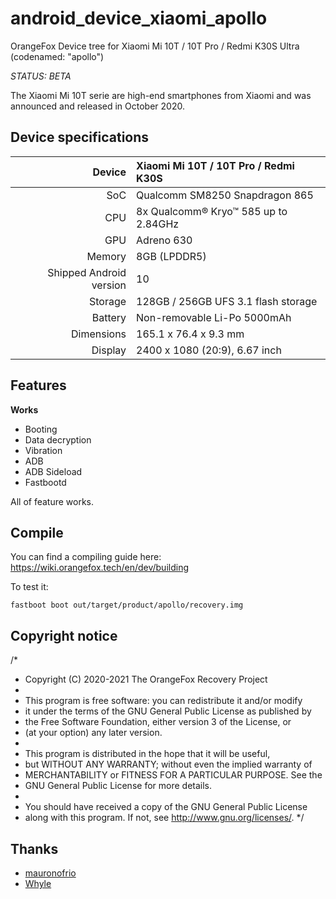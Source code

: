 # android_device_xiaomi_apollo
OrangeFox Device tree for Xiaomi Mi 10T / 10T Pro / Redmi K30S Ultra (codenamed: "apollo")

*STATUS: BETA*

The Xiaomi Mi 10T serie are high-end smartphones from Xiaomi and was announced and released in October 2020.


## Device specifications

| Device       | Xiaomi Mi 10T / 10T Pro / Redmi K30S        |
| -----------: | :------------------------------------------ |
| SoC          | Qualcomm SM8250 Snapdragon 865              |
| CPU          | 8x Qualcomm® Kryo™ 585 up to 2.84GHz        |
| GPU          | Adreno 630                                  |
| Memory       | 8GB (LPDDR5)                                |
| Shipped Android version | 10                               |
| Storage      | 128GB / 256GB UFS 3.1 flash storage         |
| Battery      | Non-removable Li-Po 5000mAh                 |
| Dimensions   | 165.1 x 76.4 x 9.3 mm                       |
| Display      | 2400 x 1080 (20:9), 6.67 inch               |

## Features

**Works**

- Booting
- Data decryption
- Vibration
- ADB
- ADB Sideload
- Fastbootd

All of feature works.

## Compile
 You can find a compiling guide here:
 https://wiki.orangefox.tech/en/dev/building

To test it:

```
fastboot boot out/target/product/apollo/recovery.img
```

## Copyright notice

/*
 *  Copyright (C) 2020-2021 The OrangeFox Recovery Project
 *
 * This program is free software: you can redistribute it and/or modify
 * it under the terms of the GNU General Public License as published by
 * the Free Software Foundation, either version 3 of the License, or
 * (at your option) any later version.
 *
 * This program is distributed in the hope that it will be useful,
 * but WITHOUT ANY WARRANTY; without even the implied warranty of
 * MERCHANTABILITY or FITNESS FOR A PARTICULAR PURPOSE.  See the
 * GNU General Public License for more details.
 *
 * You should have received a copy of the GNU General Public License
 * along with this program.  If not, see <http://www.gnu.org/licenses/>.
 */


## Thanks
- [mauronofrio](https://github.com/mauronofrio)
- [Whyle](https://github.com/Whyle)
